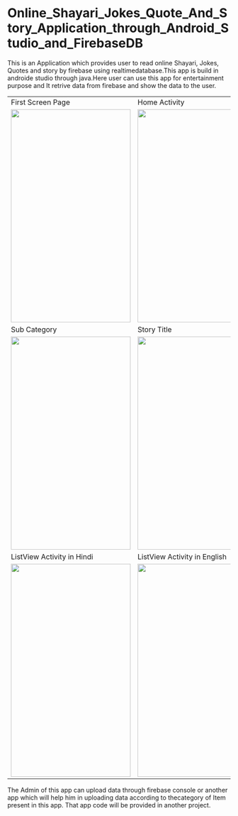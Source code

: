# Online_Shayari_Jokes_Quote_And_Story_Application_through_Android_Studio_and_FirebaseDB
This is an Application which provides user to read online Shayari, Jokes, Quotes and story by firebase using realtimedatabase.This app is build in androide studio through java.Here user can use this app for entertainment purpose and It retrive data from firebase and show the data to the user.

<table>
  <tr>
    <td>First Screen Page</td>
     <td>Home Activity</td>
     <td>Sub Category</td>
  </tr>
  <tr>
    <td><img src="https://user-images.githubusercontent.com/47247733/79241950-5171ed80-7e91-11ea-9960-eabdcc772b12.png" width=270 height=480></td>
    <td><img src="https://user-images.githubusercontent.com/47247733/79241841-356e4c00-7e91-11ea-9adc-dcc1cdf706b8.png" width=270 height=480></td>
    <td><img src="https://user-images.githubusercontent.com/47247733/79241993-5d5daf80-7e91-11ea-981a-79774066456c.png" width=270 height=480></td>
  </tr>
  <tr>
    <td>Sub Category</td>
     <td>Story Title</td>
     <td>Story Activity</td>
  </tr>
  <tr>
    <td><img src="https://user-images.githubusercontent.com/47247733/79242010-6189cd00-7e91-11ea-8b5a-fc9f11c69423.png" width=270 height=480></td>
    <td><img src="https://user-images.githubusercontent.com/47247733/79242020-664e8100-7e91-11ea-86c8-09fa1522ad5d.png" width=270 height=480></td>
    <td><img src="https://user-images.githubusercontent.com/47247733/79242031-69e20800-7e91-11ea-8180-c3434455810c.png" width=270 height=480></td>
  </tr>
  <tr>
    <td>ListView Activity in Hindi</td>
     <td>ListView Activity in English</td>
     <td>Section Under Development PopUp</td>
  </tr>
  <tr>
    <td><img src="https://user-images.githubusercontent.com/47247733/79242094-8120f580-7e91-11ea-84d7-50672a3efdac.png" width=270 height=480></td>
    <td><img src="https://user-images.githubusercontent.com/47247733/79242106-854d1300-7e91-11ea-9d25-478b25fca2c1.png" width=270 height=480></td>
    <td><img src="https://user-images.githubusercontent.com/47247733/79242131-8c742100-7e91-11ea-8e0a-6945a751ed6f.png" width=270 height=480></td>
  </tr>
 </table>



The Admin of this app can upload data through firebase console or another app which will help him in uploading data according to thecategory of Item present in this app.
That app code will be provided in another project.
